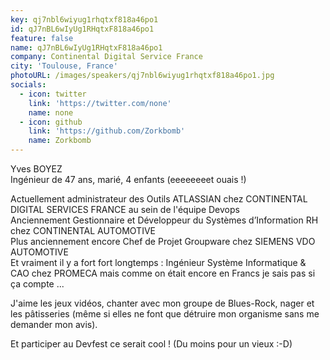 ```yaml
---
key: qj7nbl6wiyug1rhqtxf818a46po1
id: qJ7nBL6wIyUg1RHqtxF818a46po1
feature: false
name: qJ7nBL6wIyUg1RHqtxF818a46po1
company: Continental Digital Service France
city: 'Toulouse, France'
photoURL: /images/speakers/qj7nbl6wiyug1rhqtxf818a46po1.jpg
socials:
  - icon: twitter
    link: 'https://twitter.com/none'
    name: none
  - icon: github
    link: 'https://github.com/Zorkbomb'
    name: Zorkbomb
---
```

Yves BOYEZ   
Ingénieur de 47 ans, marié, 4 enfants (eeeeeeeet ouais !)  

Actuellement administrateur des Outils ATLASSIAN chez CONTINENTAL DIGITAL SERVICES FRANCE au sein de l'équipe Devops  
Anciennement Gestionnaire et Développeur du Systèmes d’Information RH chez CONTINENTAL AUTOMOTIVE  
Plus anciennement encore Chef de Projet Groupware chez SIEMENS VDO AUTOMOTIVE  
Et vraiment il y a fort fort longtemps : Ingénieur Système Informatique & CAO chez PROMECA mais comme on était encore en Francs je sais pas si ça compte ...  

J'aime les jeux vidéos, chanter avec mon groupe de Blues-Rock, nager et les pâtisseries (même si elles ne font que détruire mon organisme sans me demander mon avis).

Et participer au Devfest ce serait cool ! (Du moins pour un vieux  :-D)